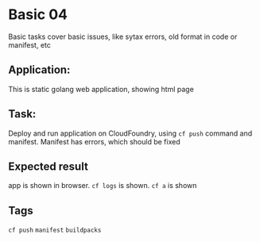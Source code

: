 # Basic 04
Basic tasks cover basic issues, like sytax errors, 
old format in code or manifest, etc

## Application:
This is static golang web application, showing html page 

## Task:
Deploy and run application on CloudFoundry, using `cf push`
command and manifest. Manifest has errors, which should be fixed 
 
## Expected result
app is shown in browser. `cf logs` is shown. `cf a` is shown

## Tags
`cf push` `manifest` `buildpacks`

